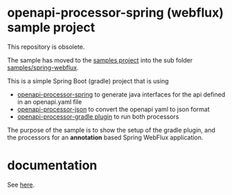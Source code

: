 # openapi-processor-spring (webflux) sample project

This repository is obsolete. 

The sample has moved to the [samples project][oap-samples] into the sub folder [samples/spring-webflux][oap-samples-spring-webflux].

 
This is a simple Spring Boot (gradle) project that is using 
* [openapi-processor-spring][oap-spring] to
generate java interfaces for the api defined in an openapi.yaml file
* [openapi-processor-json][oap-json] to convert the openapi yaml to json format
* [openapi-processor-gradle plugin][oap-gradle] to run both processors

The purpose of the sample is to show the setup of the gradle plugin, and the processors for an
**annotation** based Spring WebFlux application.

# documentation 

See [here][oap-docs].


[oap-docs]: https://docs.openapiprocessor.io/spring-webflux-sample
[oap-spring]: https://docs.openapiprocessor.io/spring
[oap-json]: https://docs.openapiprocessor.io/json
[oap-gradle]: https://docs.openapiprocessor.io/gradle
[oap-samples]: https://github.com/openapi-processor/openapi-processor-samples
[oap-samples-spring-webflux]: https://github.com/openapi-processor/openapi-processor-samples/tree/master/samples/spring-webflux
